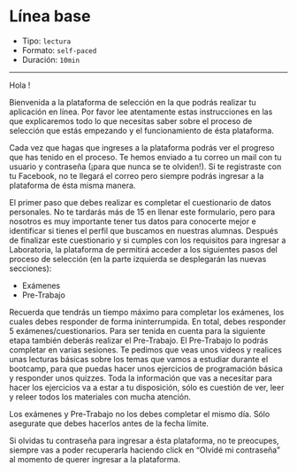 # Línea base

* Tipo: `lectura`
* Formato: `self-paced`
* Duración: `10min`

***

Hola !

Bienvenida a la plataforma de selección en la que podrás realizar tu aplicación
en línea. Por favor lee atentamente estas instrucciones en las que explicaremos
todo lo que necesitas saber sobre el proceso de selección que estás empezando y
el funcionamiento de ésta plataforma.

Cada vez que hagas que ingreses a la plataforma podrás ver el progreso que has
tenido en el proceso. Te hemos enviado a tu correo un mail con tu usuario y
contraseña (¡para que nunca se te olviden!). Si te registraste con tu Facebook,
no te llegará el correo pero siempre podrás ingresar a la plataforma de ésta
misma manera.

El primer paso que debes realizar es completar el cuestionario de datos
personales. No te tardarás más de 15 en llenar este formulario, pero para
nosotros es muy importante tener tus datos para conocerte mejor e identificar si
tienes el perfil que buscamos en nuestras alumnas. Después de finalizar este
cuestionario y si cumples con los requisitos para ingresar a Laboratoria, la
plataforma de permitirá acceder a los siguientes pasos del proceso de selección
(en la parte izquierda se desplegarán las nuevas secciones):

* Exámenes
* Pre-Trabajo

Recuerda que tendrás un tiempo máximo para completar los exámenes, los cuales
debes responder de forma ininterrumpida. En total, debes responder 5
exámenes/cuestionarios. Para ser tenida en cuenta para la siguiente etapa
también deberás realizar el Pre-Trabajo. El Pre-Trabajo lo podrás completar en
varias sesiones. Te pedimos que veas unos videos y realices unas lecturas
básicas sobre los temas que vamos a estudiar durante el bootcamp, para que
puedas hacer unos ejercicios de programación básica y responder unos quizzes.
Toda la información que vas a necesitar para hacer los ejercicios va a estar a
tu disposición, sólo es cuestión de ver, leer y releer todos los materiales con
mucha atención.

Los exámenes y Pre-Trabajo no los debes completar el mismo día. Sólo asegurate
que debes hacerlos antes de la fecha límite.

Si olvidas tu contraseña para ingresar a ésta plataforma, no te preocupes,
siempre vas a poder recuperarla haciendo click en “Olvidé mi contraseña” al
momento de querer ingresar a la plataforma.
